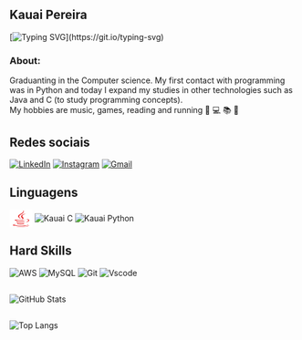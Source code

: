 
## Kauai Pereira  

[![Typing SVG](https://readme-typing-svg.herokuapp.com?font=Fira+Code&size=14&pause=1000&color=AA42F7&width=435&lines=Seja+bem+vindo+ao+meu+perfil+:%29+;Prazer%2C+Kauai+Pereira.)](https://git.io/typing-svg)

### About:
Graduanting in the Computer science. My first contact with programming was in Python and today I expand my studies in other technologies such as Java and C (to study programming concepts).  
My hobbies are music, games, reading and running &#127928; &#128187; &#128218; &#127939;  

## Redes sociais
[![LinkedIn](https://img.shields.io/badge/LinkedIn-0077B5?style=for-the-badge&logo=linkedin&logoColor=white)](https://www.linkedin.com/in/kauai-pereira/) 
[![Instagram](https://img.shields.io/badge/-Instagram-%23E4405F?style=for-the-badge&logo=instagram&logoColor=white)](https://www.instagram.com/kauaipereira/)
[![Gmail](https://img.shields.io/badge/Gmail-333333?style=for-the-badge&logo=gmail&logoColor=red)](mailto:kauaipereira33@gmail.com)

## Linguagens
<img align="center" alt="Kauai Java" height="30" width="40" src="https://raw.githubusercontent.com/devicons/devicon/master/icons/java/java-plain.svg"> <img align="center" alt="Kauai C" height="30" width="40" src="https://cdn.jsdelivr.net/gh/devicons/devicon/icons/c/c-original.svg" />
<img align="center" alt="Kauai Python" height="30" width="40" src="https://cdn.jsdelivr.net/gh/devicons/devicon/icons/python/python-original.svg" />

## Hard Skills
![AWS](https://img.shields.io/badge/AWS-000.svg?style=for-the-badge&logo=amazon-aws&logoColor=white)
![MySQL](https://img.shields.io/badge/MySQL-00000F?style=for-the-badge&logo=mysql&logoColor=white)
![Git](https://img.shields.io/badge/GIT-E44C30?style=for-the-badge&logo=git&logoColor=white)
![Vscode](https://img.shields.io/badge/Vscode-007ACC?style=for-the-badge&logo=visual-studio-code&logoColor=white)

##
![GitHub Stats](https://github-readme-stats.vercel.app/api?username=KauaiP&theme=transparent&bg_color=000&border_color=30A3DC&show_icons=true&icon_color=30A3DC&title_color=E94D5F&text_color=FFF)

##
![Top Langs](https://github-readme-stats-git-masterrstaa-rickstaa.vercel.app/api/top-langs/?username=KauaiP&layout=compact&bg_color=000&border_color=30A3DC&title_color=E94D5F&text_color=FFF)

